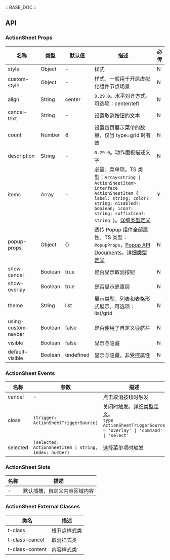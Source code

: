 :: BASE_DOC ::

## API

### ActionSheet Props

名称 | 类型 | 默认值 | 描述 | 必传
-- | -- | -- | -- | --
style | Object | - | 样式 | N
custom-style | Object | - | 样式，一般用于开启虚拟化组件节点场景 | N
align | String | center | `0.29.0`。水平对齐方式。可选项：center/left | N
cancel-text | String | - | 设置取消按钮的文本 | N
count | Number | 8 | 设置每页展示菜单的数量，仅当 type=grid 时有效 | N
description | String | - | `0.29.0`。动作面板描述文字 | N
items | Array | - | 必需。菜单项。TS 类型：`Array<string \| ActionSheetItem>` `interface ActionSheetItem { label: string; color?: string; disabled?: boolean; icon?: string; suffixIcon?: string }`。[详细类型定义](https://github.com/Tencent/tdesign-miniprogram/blob/develop/packages/components/action-sheet/type.ts) | Y
popup-props | Object | {} | 透传 Popup 组件全部属性。TS 类型：`PopupProps`，[Popup API Documents](./popup?tab=api)。[详细类型定义](https://github.com/Tencent/tdesign-miniprogram/blob/develop/packages/components/action-sheet/type.ts) | N
show-cancel | Boolean | true | 是否显示取消按钮 | N
show-overlay | Boolean | true | 是否显示遮罩层 | N
theme | String | list | 展示类型，列表和表格形式展示。可选项：list/grid | N
using-custom-navbar | Boolean | false | 是否使用了自定义导航栏 | N
visible | Boolean | false | 显示与隐藏 | N
default-visible | Boolean | undefined | 显示与隐藏。非受控属性 | N

### ActionSheet Events

名称 | 参数 | 描述
-- | -- | --
cancel | \- | 点击取消按钮时触发
close | `(trigger: ActionSheetTriggerSource)` | 关闭时触发。[详细类型定义](https://github.com/Tencent/tdesign-miniprogram/blob/develop/packages/components/action-sheet/type.ts)。<br/>`type ActionSheetTriggerSource = 'overlay' \| 'command' \| 'select' `<br/>
selected | `(selected: ActionSheetItem \| string, index: number)` | 选择菜单项时触发

### ActionSheet Slots

名称 | 描述
-- | --
\- | 默认插槽，自定义内容区域内容

### ActionSheet External Classes

类名 | 描述
-- | --
t-class | 根节点样式类
t-class-cancel | 取消样式类
t-class-content | 内容样式类
